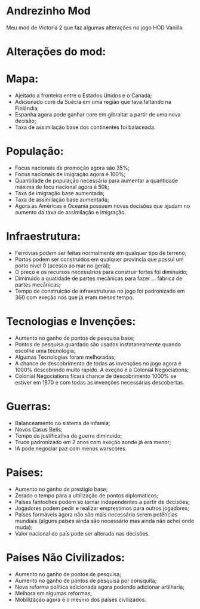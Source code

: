 # Andrezinho Mod

Meu mod de Victoria 2 que faz algumas alterações no jogo HOD Vanilla.

# Alterações do mod:

# Mapa:

* Ajeitado a fronteira entre o Estados Unidos e o Canadá;
* Adicionado core da Suécia em uma região que tava faltando na Finlândia;
* Espanha agora pode ganhar core em gibraltar a partir de uma nova decisão;
* Taxa de assimilação base dos continentes foi balaceada.


# População:

* Focus nacionais de promoção agora são 35%;
* Focus nacionais de imigração agora é 100%;
* Quantidade de população necessária para aumentar a quantidade máxima de focu nacional agora é 50k;
* Taxa de imigração base aumentada;
* Taxa de assimilação base aumentada;
* Agora as Américas e Oceania possuem novas decisões que ajudam no aumento da taxa de assimilação e imigração.

# Infraestrutura:

* Ferrovias podem ser feitas normalmente em qualquer tipo de terreno;
* Portos podem ser construidos em qualquer provincia que possui um porto nivel 0 (acesso ao mar no geral);
* O preço e os recursos necessários para construir fortes foi diminuido;
* Diminuido a quatidade de partes mecânicas para fazer ... fábrica de partes mecânicas;
* Tempo de construição de infraestruturas no jogo foi padronizado em 360 com exeção nos que já eram menos tempo.

# Tecnologias e Invenções:

* Aumento no ganho de pontos de pesquisa base;
* Pontos de pesquisa guardado são usados instataneamente quando escolhe uma tecnologia;
* Algumas Tecnologias foram melhoradas;
* A chance de descobrimento de todas as invenções no jogo agora é 1000% descobrindo muito rápido. A exeção é a Colonial Negociations;
* Colonial Negociations ficará chance de descobrimento 1000% se estiver em 1870 e com todas as invenções necessárias descobertas.

# Guerras:

* Balanceamento no sistema de infamia;
* Novos Casus Belis;
* Tempo de justificativa de guerra diminuido;
* Truce padronizado em 2 anos com exeção aonde já era menor;
* IA pode negociar paz com menos warscores.

# Países:

* Aumento no ganho de prestigio base;
* Zerado o tempo para a ultilização de pontos diplomaticos;
* Países fantoches podem se tornar independentes a partir de decisões;
* Jogadores podem pedir e realizar emprestimos para outros jogadores;
* Países formáveis agora não são mais necessário serem potências mundiais (alguns países ainda são necessário mas ainda não achei onde muda);
* Valor nacional do país pode ser alterado nas decisões.

# Países Não Civilizados:

* Aumento no ganho de pontos de pesquisa;
* Aumento no ganho de pontos de pesquisa por consquita;
* Nova reforma política adicionada agora podendo adicionar artilharia;
* Melhora em algumas reformas;
* Mobilização agora é o mesmo dos países civilizados.
